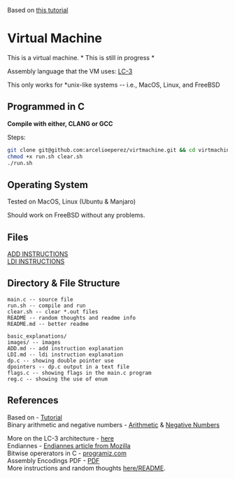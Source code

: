 Based on [this tutorial](https://justinmeiners.github.io/lc3-vm/)  

# Virtual Machine  

This is a virtual machine. * This is still in progress *  

Assembly language that the VM uses: [LC-3](https://www.cs.utexas.edu/users/fussell/courses/cs310h/lectures/Lecture_10-310h.pdf)  

This only works for  \*unix-like systems -- i.e., MacOS, Linux, and FreeBSD  
## Programmed in C  

**Compile with either, CLANG or GCC**  

Steps:  
```bash
git clone git@github.com:arcelioeperez/virtmachine.git && cd virtmachine
chmod +x run.sh clear.sh
./run.sh
```

## Operating System  
Tested on MacOS, Linux (Ubuntu & Manjaro)

Should work on FreeBSD without any problems.  

## Files  
[ADD INSTRUCTIONS](./basic_explanations/ADD.md)    
[LDI INSTRUCTIONS](./basic_explanations/LDI.md)  

## Directory & File Structure  
```
main.c -- source file
run.sh -- compile and run
clear.sh -- clear *.out files
README -- random thoughts and readme info
README.md -- better readme

basic_explanations/
images/ -- images
ADD.md -- add instruction explanation
LDI.md -- ldi instruction explanation
dp.c -- showing double pointer use
dpointers -- dp.c output in a text file
flags.c -- showing flags in the main.c program
reg.c -- showing the use of enum
```
## References
Based on - [Tutorial](https://justinmeiners.github.io/lc3-vm/)  
Binary arithmetic and negative numbers - [Arithmetic](https://www.tutorialspoint.com/computer_logical_organization/binary_arithmetic.htm) & [Negative Numbers](https://www.electronics-tutorials.ws/binary/signed-binary-numbers.html#:~:text=In%20two's%20complement%20form%2C%20a,complement%20is%20one's%20complement%20%2B%201)  

More on the LC-3 architecture - [here](https://www.cs.utexas.edu/users/fussell/courses/cs310h/lectures/Lecture_10-310h.pdf)  
Endiannes - [Endiannes article from Mozilla](https://developer.mozilla.org/en-US/docs/Glossary/Endianness)  
Bitwise opererators in C - [programiz.com](https://www.programiz.com/c-programming/bitwise-operators#complement)  
Assembly Encodings PDF - [PDF](https://justinmeiners.github.io/lc3-vm/supplies/lc3-isa.pdf)  
More instructions and random thoughts [here/README](./README).
